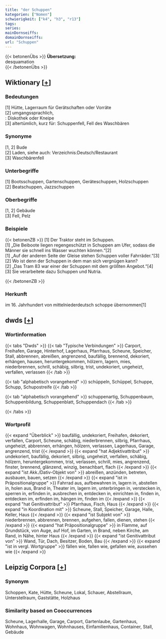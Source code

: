 ```yaml
---
title: "der Schuppen"
kategorien: ["Nomen"]
schwierigkeit: ["k4", "h3", "r13"]
tags:
series:
mainDornseiffs:
domainDornseiffs:
url: "Schuppen"
---
```


{{< betonenÜbs >}}
**Übersetzung:**  
desquamation  
{{< /betonenÜbs >}}

## Wiktionary [[+](https://de.wiktionary.org/wiki/Schuppen)]

### Bedeutungen
[1] Hütte, Lagerraum für Gerätschaften oder Vorräte  
[2] umgangssprachlich,  
: Diskothek oder Kneipe  
[3] altertümlich, kurz für: Schuppenfell, Fell des Waschbären  

### Synonyme
[1, 2] Bude  
[2] Laden, siehe auch: Verzeichnis:Deutsch/Restaurant  
[3] Waschbärenfell  

### Unterbegriffe
[1] Bootsschuppen, Gartenschuppen, Geräteschuppen, Holzschuppen  
[2] Beatschuppen, Jazzschuppen  

### Oberbegriffe
[1, 2] Gebäude  
[3] Fell, Pelz  

### Beispiele
{{< betonenZB >}}
[1] Der Traktor steht im Schuppen.  
[1] „Die Beiboote liegen regengeschützt in Schuppen am Ufer, sodass die Männer sie schnell ins Wasser wuchten können.“[2]  
[1] „Auf der anderen Seite der Gleise stehen Schuppen voller Fahrräder.“[3]  
[2] Wo ist denn der Schuppen in dem man sich vergnügen kann?  
[2] „Das Tram 83 war einer der Schuppen mit dem größten Angebot.“[4]  
[3] Sie verarbeitete dazu Schuppen und Nutria.  

{{< /betonenZB >}}
### Herkunft
im 16. Jahrhundert von mittelniederdeutsch schoppe übernommen[1]  



## dwds [[+](https://www.dwds.de/wb/Schuppen)]

### Wortinformation
{{< tabs "Dwds" >}}
{{< tab "Typische Verbindungen" >}}
Carport, Freihafen, Garage, Hinterhof, Lagerhaus, Pfarrhaus, Scheune, Speicher, Stall, abbrennen, abreißen, angrenzend, baufällig, brennend, dekoriert, erhängen, hausen, heruntergekommen, hölzern, lagern, mies, niederbrennen, schrill, schäbig, silbrig, trist, undekoriert, ungeheizt, verfallen, verlassen
{{< /tab >}}

{{< tab "alphabetisch vorangehend" >}}
schüppeln, Schüppel, Schuppe, Schupp, Schupostreife
{{< /tab >}}

{{< tab "alphabetisch vorangehend" >}}
schuppenartig, Schuppenbaum, Schuppenbildung, Schuppenblatt, Schuppendach
{{< /tab >}}

{{< /tabs >}}

### Wortprofil
{{< expand "Überblick" >}} baufällig, undekoriert, Freihafen, dekoriert, verfallen, Carport, Scheune, schäbig, niederbrennen, silbrig, Pfarrhaus, ungeheizt, abbrennen, erhängen, hölzern, verlassen, Lagerhaus, Garage, angrenzend, trist {{< /expand >}}
{{< expand "hat Adjektivattribut" >}} undekoriert, baufällig, dekoriert, silbrig, ungeheizt, verfallen, schäbig, hölzern, heruntergekommen, trist, verlassen, schrill, mies, angrenzend, finster, brennend, glänzend, winzig, benachbart, flach {{< /expand >}}
{{< expand "ist Akk./Dativ-Objekt von" >}} abreißen, anzünden, betreten, ausbauen, bauen, setzen {{< /expand >}}
{{< expand "ist in Präpositionalgruppe" >}} Fahrrad aus, aufbewahren in, lagern in, abstellen in, holen aus, Brand in, Theater im, lagern im, unterbringen in, verstecken in, sperren in, erfinden in, ausbrechen in, entdecken in, einrichten in, finden in, entdecken im, erfinden im, hängen im, finden im {{< /expand >}}
{{< expand "hat Genitivattribut" >}} Pfarrhaus, Fisch, Haus {{< /expand >}}
{{< expand "in Koordination mit" >}} Scheune, Stall, Speicher, Garage, Halle, Keller, Haus {{< /expand >}}
{{< expand "ist Subjekt von" >}} niederbrennen, abbrennen, brennen, aufgehen, fallen, dienen, stehen {{< /expand >}}
{{< expand "hat Präpositionalgruppe" >}} in Flamme, auf Grundstück, von Auge, auf Hof, im Garten, in Brand, neben Kirche, am Rand, in Nähe, hinter Haus {{< /expand >}}
{{< expand "ist Genitivattribut von" >}} Wand, Tür, Dach, Besitzer, Boden, Bau {{< /expand >}}
{{< expand "ist in vergl. Wortgruppe" >}} fällen wie, fallen wie, gefallen wie, aussehen wie {{< /expand >}}

## Leipzig Corpora [[+](https://corpora.uni-leipzig.de/en/res?word=Schuppen&corpusId=deu_newscrawl-public_2018)]


### Synonym
Schoppen, Kate, Hütte, Scheune, Lokal, Schauer, Abstellraum, Unterstellraum, Gaststätte, Holzhaus


### Similarity based on Cooccurrences
Scheune, Lagerhalle, Garage, Carport, Gartenlaube, Gartenhaus, Wohnhaus, Wohnwagen, Wohnhauses, Einfamilienhaus, Container, Stall, Gebäude

